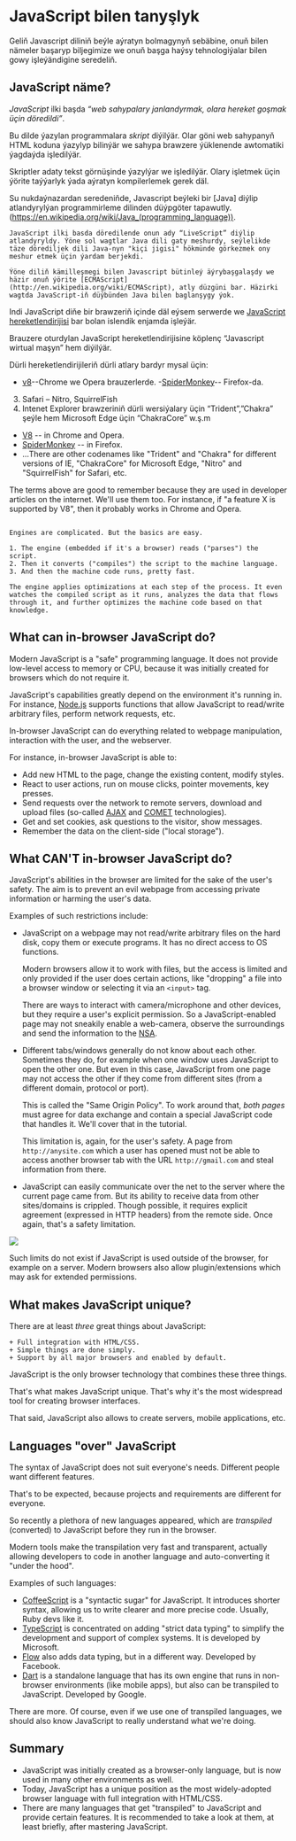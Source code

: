 # JavaScript bilen tanyşlyk

Geliň Javascript diliniň beýle aýratyn bolmagynyň sebäbine, onuň bilen nämeler başaryp biljegimize we onuň başga haýsy tehnologiýalar bilen gowy işleýändigine seredeliň.

## JavaScript näme?
*JavaScript* ilki başda *“web sahypalary janlandyrmak, olara hereket goşmak üçin döredildi”*.

Bu dilde ýazylan programmalara *skript* diýilýär. Olar göni web sahypanyň HTML koduna ýazylyp bilinýär we sahypa brawzere ýüklenende awtomatiki ýagdaýda işledilýär.

Skriptler adaty tekst görnüşinde ýazylýar we işledilýär. Olary işletmek üçin ýörite taýýarlyk ýada aýratyn kompilerlemek gerek däl. 

Su nukdaýnazardan seredeniňde, Javascript beýleki bir [Java] diýlip atlandyrylýan programmirleme dilinden düýpgöter tapawutly.
(https://en.wikipedia.org/wiki/Java_(programming_language)).

```smart header="Ona näme üçin <u>Java</u>Script diýilýär?"
JavaScript ilki basda döredilende onun ady “LiveScript” diýlip atlandyryldy. Ýöne sol wagtlar Java dili gaty meshurdy, seýlelikde täze dörediljek dili Java-nyn "kiçi jigisi" hökmünde görkezmek ony meshur etmek üçin ýardam berjekdi.

Ýöne diliň kämilleşmegi bilen Javascript bütinleý äýrybaşgalaşdy we häzir onuň ýörite [ECMAScript] (http://en.wikipedia.org/wiki/ECMAScript), atly düzgüni bar. Häzirki wagtda JavaScript-iň düýbünden Java bilen baglanşygy ýok.
```
Indi JavaScript diňe bir brawzeriň içinde däl eýsem serwerde we [JavaScript hereketlendirijisi](https://en.wikipedia.org/wiki/JavaScript_engine) bar bolan islendik enjamda işleýär.

Brauzere oturdylan JavaScript hereketlendirijisine köplenç “Javascript wirtual maşyn” hem diýilýär. 

Dürli hereketlendirijileriň dürli atlary bardyr mysal üçin:

- [v8](https://en.wikipedia.org/wiki/V8_(JavaScript_engine))--Chrome we Opera brauzerlerde.
-[SpiderMonkey](https://en.wikipedia.org/wiki/SpiderMonkey)-- Firefox-da.

3.	Safari – Nitro, SquirrelFish
4.	Intenet Explorer brawzeriniň dürli wersiýalary üçin “Trident”,”Chakra” şeýle hem Microsoft Edge üçin “ChakraCore” w.ş.m


- [V8](https://en.wikipedia.org/wiki/V8_(JavaScript_engine)) -- in Chrome and Opera.
- [SpiderMonkey](https://en.wikipedia.org/wiki/SpiderMonkey) -- in Firefox.
- ...There are other codenames like "Trident" and "Chakra" for different versions of IE, "ChakraCore" for Microsoft Edge, "Nitro" and "SquirrelFish" for Safari, etc.

The terms above are good to remember because they are used in developer articles on the internet. We'll use them too. For instance, if "a feature X is supported by V8", then it probably works in Chrome and Opera.

```smart header="How do engines work?"

Engines are complicated. But the basics are easy.

1. The engine (embedded if it's a browser) reads ("parses") the script.
2. Then it converts ("compiles") the script to the machine language.
3. And then the machine code runs, pretty fast.

The engine applies optimizations at each step of the process. It even watches the compiled script as it runs, analyzes the data that flows through it, and further optimizes the machine code based on that knowledge.
```

## What can in-browser JavaScript do?

Modern JavaScript is a "safe" programming language. It does not provide low-level access to memory or CPU, because it was initially created for browsers which do not require it.

JavaScript's capabilities greatly depend on the environment it's running in. For instance, [Node.js](https://wikipedia.org/wiki/Node.js) supports functions that allow JavaScript to read/write arbitrary files, perform network requests, etc.

In-browser JavaScript can do everything related to webpage manipulation, interaction with the user, and the webserver.

For instance, in-browser JavaScript is able to:

- Add new HTML to the page, change the existing content, modify styles.
- React to user actions, run on mouse clicks, pointer movements, key presses.
- Send requests over the network to remote servers, download and upload files (so-called [AJAX](https://en.wikipedia.org/wiki/Ajax_(programming)) and [COMET](https://en.wikipedia.org/wiki/Comet_(programming)) technologies).
- Get and set cookies, ask questions to the visitor, show messages.
- Remember the data on the client-side ("local storage").

## What CAN'T in-browser JavaScript do?

JavaScript's abilities in the browser are limited for the sake of the user's safety. The aim is to prevent an evil webpage from accessing private information or harming the user's data.

Examples of such restrictions include:

- JavaScript on a webpage may not read/write arbitrary files on the hard disk, copy them or execute programs. It has no direct access to OS functions.

    Modern browsers allow it to work with files, but the access is limited and only provided if the user does certain actions, like "dropping" a file into a browser window or selecting it via an `<input>` tag.

    There are ways to interact with camera/microphone and other devices, but they require a user's explicit permission. So a JavaScript-enabled page may not sneakily enable a web-camera, observe the surroundings and send the information to the [NSA](https://en.wikipedia.org/wiki/National_Security_Agency).
- Different tabs/windows generally do not know about each other. Sometimes they do, for example when one window uses JavaScript to open the other one. But even in this case, JavaScript from one page may not access the other if they come from different sites (from a different domain, protocol or port).

    This is called the "Same Origin Policy". To work around that, *both pages* must agree for data exchange and contain a special JavaScript code that handles it. We'll cover that in the tutorial.

    This limitation is, again, for the user's safety. A page from `http://anysite.com` which a user has opened must not be able to access another browser tab with the URL `http://gmail.com` and steal information from there.
- JavaScript can easily communicate over the net to the server where the current page came from. But its ability to receive data from other sites/domains is crippled. Though possible, it requires explicit agreement (expressed in HTTP headers) from the remote side. Once again, that's a safety limitation.

![](limitations.svg)

Such limits do not exist if JavaScript is used outside of the browser, for example on a server. Modern browsers also allow plugin/extensions which may ask for extended permissions.

## What makes JavaScript unique?

There are at least *three* great things about JavaScript:

```compare
+ Full integration with HTML/CSS.
+ Simple things are done simply.
+ Support by all major browsers and enabled by default.
```
JavaScript is the only browser technology that combines these three things.

That's what makes JavaScript unique. That's why it's the most widespread tool for creating browser interfaces.

That said, JavaScript also allows to create servers, mobile applications, etc.

## Languages "over" JavaScript

The syntax of JavaScript does not suit everyone's needs. Different people want different features.

That's to be expected, because projects and requirements are different for everyone.

So recently a plethora of new languages appeared, which are *transpiled* (converted) to JavaScript before they run in the browser.

Modern tools make the transpilation very fast and transparent, actually allowing developers to code in another language and auto-converting it "under the hood".

Examples of such languages:

- [CoffeeScript](http://coffeescript.org/) is a "syntactic sugar" for JavaScript. It introduces shorter syntax, allowing us to write clearer and more precise code. Usually, Ruby devs like it.
- [TypeScript](http://www.typescriptlang.org/) is concentrated on adding "strict data typing" to simplify the development and support of complex systems. It is developed by Microsoft.
- [Flow](http://flow.org/) also adds data typing, but in a different way. Developed by Facebook.
- [Dart](https://www.dartlang.org/) is a standalone language that has its own engine that runs in non-browser environments (like mobile apps), but also can be transpiled to JavaScript. Developed by Google.

There are more. Of course, even if we use one of transpiled languages, we should also know JavaScript to really understand what we're doing.

## Summary

- JavaScript was initially created as a browser-only language, but is now used in many other environments as well.
- Today, JavaScript has a unique position as the most widely-adopted browser language with full integration with HTML/CSS.
- There are many languages that get "transpiled" to JavaScript and provide certain features. It is recommended to take a look at them, at least briefly, after mastering JavaScript.

